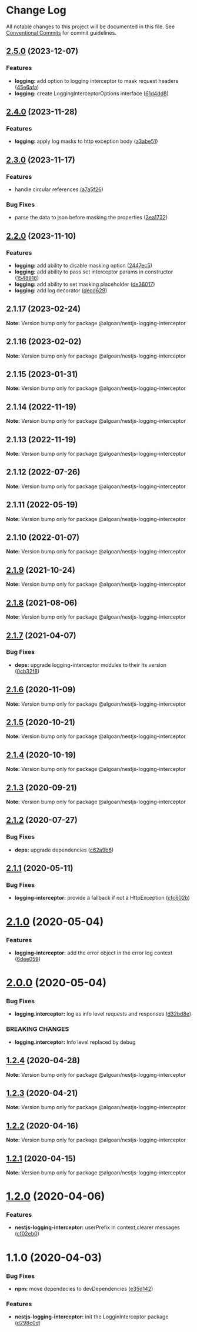 # Change Log

All notable changes to this project will be documented in this file.
See [Conventional Commits](https://conventionalcommits.org) for commit guidelines.

## [2.5.0](https://github.com/algoan/nestjs-components/compare/@algoan/nestjs-logging-interceptor@2.4.0...@algoan/nestjs-logging-interceptor@2.5.0) (2023-12-07)


### Features

* **logging:** add option to logging interceptor to mask request headers ([45e6afa](https://github.com/algoan/nestjs-components/commit/45e6afaccc1e5330ca7250c3b70072ab8f64d86e))
* **logging:** create LoggingInterceptorOptions interface ([61d4dd8](https://github.com/algoan/nestjs-components/commit/61d4dd84786f7b89382aa597d439e72e9eaa6771))



## [2.4.0](https://github.com/algoan/nestjs-components/compare/@algoan/nestjs-logging-interceptor@2.3.0...@algoan/nestjs-logging-interceptor@2.4.0) (2023-11-28)


### Features

* **logging:** apply log masks to http exception body ([a3abe51](https://github.com/algoan/nestjs-components/commit/a3abe516ca61aaaacd4757bf8811bb0b0e0e3046))



## [2.3.0](https://github.com/algoan/nestjs-components/compare/@algoan/nestjs-logging-interceptor@2.2.0...@algoan/nestjs-logging-interceptor@2.3.0) (2023-11-17)


### Features

* handle circular references ([a7a5f26](https://github.com/algoan/nestjs-components/commit/a7a5f26272c089e8285795234110b058d520aa81))


### Bug Fixes

* parse the data to json before masking the properties ([3ea1732](https://github.com/algoan/nestjs-components/commit/3ea17320b24f000805d29f2d68db2db933b6d0b5))



## [2.2.0](https://github.com/algoan/nestjs-components/compare/@algoan/nestjs-logging-interceptor@2.1.17...@algoan/nestjs-logging-interceptor@2.2.0) (2023-11-10)


### Features

* **logging:** add ability to disable masking option ([2447ec5](https://github.com/algoan/nestjs-components/commit/2447ec5c6fdcb73ede244f64bf1e1e098381b338))
* **logging:** add ability to pass set interceptor params in constructor ([1548918](https://github.com/algoan/nestjs-components/commit/1548918ad07a943fa6264c53ebc9b643b6c34ca9))
* **logging:** add ability to set masking placeholder ([de36017](https://github.com/algoan/nestjs-components/commit/de3601794a43fbb8215d8b1e0e287ef0ae4d43c2))
* **logging:** add log decorator ([decd629](https://github.com/algoan/nestjs-components/commit/decd629acaba22ced96208dc6c37c5ef8ccad69f))



## 2.1.17 (2023-02-24)

**Note:** Version bump only for package @algoan/nestjs-logging-interceptor





## 2.1.16 (2023-02-02)

**Note:** Version bump only for package @algoan/nestjs-logging-interceptor





## 2.1.15 (2023-01-31)

**Note:** Version bump only for package @algoan/nestjs-logging-interceptor





## 2.1.14 (2022-11-19)

**Note:** Version bump only for package @algoan/nestjs-logging-interceptor





## 2.1.13 (2022-11-19)

**Note:** Version bump only for package @algoan/nestjs-logging-interceptor





## 2.1.12 (2022-07-26)

**Note:** Version bump only for package @algoan/nestjs-logging-interceptor





## 2.1.11 (2022-05-19)

**Note:** Version bump only for package @algoan/nestjs-logging-interceptor





## 2.1.10 (2022-01-07)

**Note:** Version bump only for package @algoan/nestjs-logging-interceptor





## [2.1.9](https://github.com/algoan/nestjs-components/compare/@algoan/nestjs-logging-interceptor@2.1.8...@algoan/nestjs-logging-interceptor@2.1.9) (2021-10-24)

**Note:** Version bump only for package @algoan/nestjs-logging-interceptor





## [2.1.8](https://github.com/algoan/nestjs-components/compare/@algoan/nestjs-logging-interceptor@2.1.7...@algoan/nestjs-logging-interceptor@2.1.8) (2021-08-06)

**Note:** Version bump only for package @algoan/nestjs-logging-interceptor





## [2.1.7](https://github.com/algoan/nestjs-components/compare/@algoan/nestjs-logging-interceptor@2.1.6...@algoan/nestjs-logging-interceptor@2.1.7) (2021-04-07)


### Bug Fixes

* **deps:** upgrade logging-interceptor modules to their lts version ([0cb32f8](https://github.com/algoan/nestjs-components/commit/0cb32f88039b8af6ee7f5afb291f46bf4b0ca3b7))





## [2.1.6](https://github.com/algoan/nestjs-components/compare/@algoan/nestjs-logging-interceptor@2.1.5...@algoan/nestjs-logging-interceptor@2.1.6) (2020-11-09)

**Note:** Version bump only for package @algoan/nestjs-logging-interceptor





## [2.1.5](https://github.com/algoan/nestjs-components/compare/@algoan/nestjs-logging-interceptor@2.1.4...@algoan/nestjs-logging-interceptor@2.1.5) (2020-10-21)

**Note:** Version bump only for package @algoan/nestjs-logging-interceptor





## [2.1.4](https://github.com/algoan/nestjs-components/compare/@algoan/nestjs-logging-interceptor@2.1.3...@algoan/nestjs-logging-interceptor@2.1.4) (2020-10-19)

**Note:** Version bump only for package @algoan/nestjs-logging-interceptor





## [2.1.3](https://github.com/algoan/nestjs-components/compare/@algoan/nestjs-logging-interceptor@2.1.2...@algoan/nestjs-logging-interceptor@2.1.3) (2020-09-21)

**Note:** Version bump only for package @algoan/nestjs-logging-interceptor





## [2.1.2](https://github.com/algoan/nestjs-components/compare/@algoan/nestjs-logging-interceptor@2.1.1...@algoan/nestjs-logging-interceptor@2.1.2) (2020-07-27)


### Bug Fixes

* **deps:** upgrade dependencies ([c62a9b6](https://github.com/algoan/nestjs-components/commit/c62a9b6f9cf84ffe1794c3f9cd60cd98cb68e044))





## [2.1.1](https://github.com/algoan/nestjs-components/compare/@algoan/nestjs-logging-interceptor@2.1.0...@algoan/nestjs-logging-interceptor@2.1.1) (2020-05-11)


### Bug Fixes

* **logging-interceptor:** provide a fallback if not a HttpException ([cfc602b](https://github.com/algoan/nestjs-components/commit/cfc602b89180737d1a41a1c33d92a18886df3f2b))





# [2.1.0](https://github.com/algoan/nestjs-components/compare/@algoan/nestjs-logging-interceptor@2.0.0...@algoan/nestjs-logging-interceptor@2.1.0) (2020-05-04)


### Features

* **logging-interceptor:** add the error object in the error log context ([6dee059](https://github.com/algoan/nestjs-components/commit/6dee059908b69550af2e81e491e9974ae9cfac30))





# [2.0.0](https://github.com/algoan/nestjs-components/compare/@algoan/nestjs-logging-interceptor@1.2.4...@algoan/nestjs-logging-interceptor@2.0.0) (2020-05-04)


### Bug Fixes

* **logging.interceptor:** log as info level requests and responses ([d32bd8e](https://github.com/algoan/nestjs-components/commit/d32bd8e01c6a53747e2ddfb4f2df9b7539408c0c))


### BREAKING CHANGES

* **logging.interceptor:** Info level replaced by debug





## [1.2.4](https://github.com/algoan/nestjs-components/compare/@algoan/nestjs-logging-interceptor@1.2.3...@algoan/nestjs-logging-interceptor@1.2.4) (2020-04-28)

**Note:** Version bump only for package @algoan/nestjs-logging-interceptor





## [1.2.3](https://github.com/algoan/nestjs-components/compare/@algoan/nestjs-logging-interceptor@1.2.2...@algoan/nestjs-logging-interceptor@1.2.3) (2020-04-21)

**Note:** Version bump only for package @algoan/nestjs-logging-interceptor





## [1.2.2](https://github.com/algoan/nestjs-components/compare/@algoan/nestjs-logging-interceptor@1.2.1...@algoan/nestjs-logging-interceptor@1.2.2) (2020-04-16)

**Note:** Version bump only for package @algoan/nestjs-logging-interceptor





## [1.2.1](https://github.com/algoan/nestjs-components/compare/@algoan/nestjs-logging-interceptor@1.2.0...@algoan/nestjs-logging-interceptor@1.2.1) (2020-04-15)

**Note:** Version bump only for package @algoan/nestjs-logging-interceptor





# [1.2.0](https://github.com/algoan/nestjs-components/compare/@algoan/nestjs-logging-interceptor@1.1.0...@algoan/nestjs-logging-interceptor@1.2.0) (2020-04-06)


### Features

* **nestjs-logging-interceptor:** userPrefix in context,clearer messages ([cf02eb0](https://github.com/algoan/nestjs-components/commit/cf02eb0714ff79e2cc0a185c80ebfe34e7a7dfcd))





# 1.1.0 (2020-04-03)


### Bug Fixes

* **npm:** move dependecies to devDependencies ([e35d142](https://github.com/algoan/nestjs-components/commit/e35d1425d7faebbade5c5468836112f76c709c31))


### Features

* **nestjs-logging-interceptor:** init the LogginInterceptor package ([d298c0d](https://github.com/algoan/nestjs-components/commit/d298c0d37238d16d7058de956b2ddeae5ae255a7))
